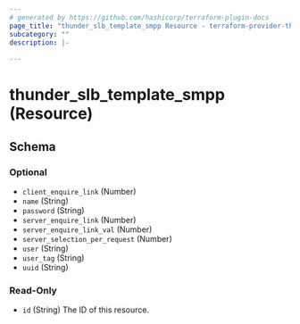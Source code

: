 ```yaml
---
# generated by https://github.com/hashicorp/terraform-plugin-docs
page_title: "thunder_slb_template_smpp Resource - terraform-provider-thunder"
subcategory: ""
description: |-
  
---
```


# thunder_slb_template_smpp (Resource)





<!-- schema generated by tfplugindocs -->
## Schema

### Optional

- `client_enquire_link` (Number)
- `name` (String)
- `password` (String)
- `server_enquire_link` (Number)
- `server_enquire_link_val` (Number)
- `server_selection_per_request` (Number)
- `user` (String)
- `user_tag` (String)
- `uuid` (String)

### Read-Only

- `id` (String) The ID of this resource.


